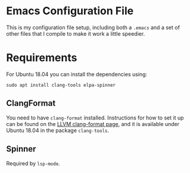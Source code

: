 # Emacs Configuration File

This is my configuration file setup, including both a `.emacs` and a
set of other files that I compile to make it work a little speedier.

# Requirements

For Ubuntu 18.04 you can install the dependencies using:

```
sudo apt install clang-tools elpa-spinner
```

## ClangFormat

You need to have `clang-format` installed. Instructions for how to set
it up can be found on the [LLVM clang-format page][CLangFormat], and
it is available under Ubuntu 18.04 in the package `clang-tools`.

## Spinner

Required by `lsp-mode`.

[CLangFormat]: https://clang.llvm.org/docs/ClangFormat.html
